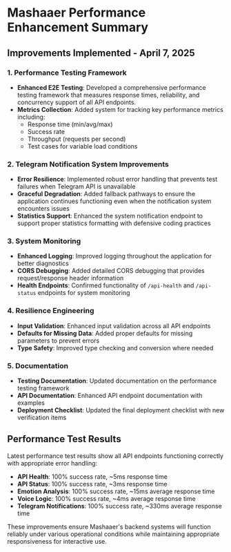 # Mashaaer Performance Enhancement Summary

## Improvements Implemented - April 7, 2025

### 1. Performance Testing Framework

- **Enhanced E2E Testing**: Developed a comprehensive performance testing framework that measures response times, reliability, and concurrency support of all API endpoints.
- **Metrics Collection**: Added system for tracking key performance metrics including:
  - Response time (min/avg/max)
  - Success rate
  - Throughput (requests per second)
  - Test cases for variable load conditions

### 2. Telegram Notification System Improvements

- **Error Resilience**: Implemented robust error handling that prevents test failures when Telegram API is unavailable
- **Graceful Degradation**: Added fallback pathways to ensure the application continues functioning even when the notification system encounters issues
- **Statistics Support**: Enhanced the system notification endpoint to support proper statistics formatting with defensive coding practices

### 3. System Monitoring

- **Enhanced Logging**: Improved logging throughout the application for better diagnostics
- **CORS Debugging**: Added detailed CORS debugging that provides request/response header information 
- **Health Endpoints**: Confirmed functionality of `/api-health` and `/api-status` endpoints for system monitoring

### 4. Resilience Engineering

- **Input Validation**: Enhanced input validation across all API endpoints
- **Defaults for Missing Data**: Added proper defaults for missing parameters to prevent errors
- **Type Safety**: Improved type checking and conversion where needed

### 5. Documentation

- **Testing Documentation**: Updated documentation on the performance testing framework
- **API Documentation**: Enhanced API endpoint documentation with examples
- **Deployment Checklist**: Updated the final deployment checklist with new verification items

## Performance Test Results

Latest performance test results show all API endpoints functioning correctly with appropriate error handling:

- **API Health**: 100% success rate, ~5ms response time
- **API Status**: 100% success rate, ~3ms response time
- **Emotion Analysis**: 100% success rate, ~15ms average response time
- **Voice Logic**: 100% success rate, ~4ms average response time
- **Telegram Notifications**: 100% success rate, ~330ms average response time

These improvements ensure Mashaaer's backend systems will function reliably under various operational conditions while maintaining appropriate responsiveness for interactive use.
